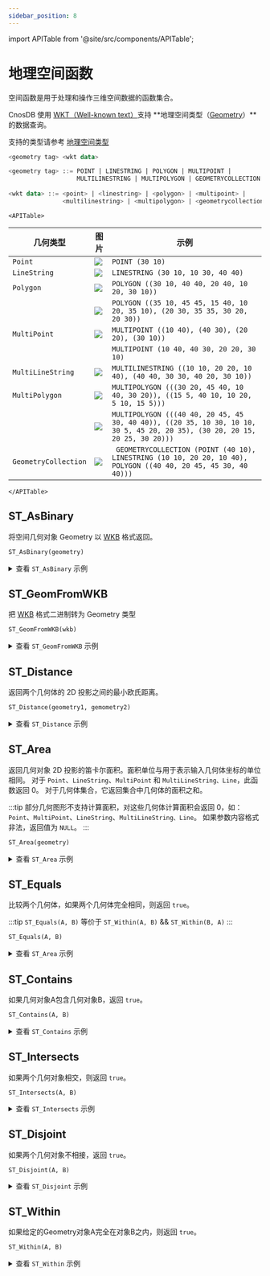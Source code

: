```yaml
---
sidebar_position: 8
---
```


import APITable from '@site/src/components/APITable';

# 地理空间函数

空间函数是用于处理和操作三维空间数据的函数集合。

CnosDB 使用 [WKT（Well-known text）](https://en.wikipedia.org/wiki/Well-known_text_representation_of_geometry)支持 \*\*地理空间类型（[Geometry](https://en.wikipedia.org/wiki/Geometry)）\*\*的数据查询。

支持的类型请参考 [地理空间类型](../data_type.md#地理空间类型)

```sql
<geometry tag> <wkt data>

<geometry tag> ::= POINT | LINESTRING | POLYGON | MULTIPOINT | 
                   MULTILINESTRING | MULTIPOLYGON | GEOMETRYCOLLECTION
                   
<wkt data> ::= <point> | <linestring> | <polygon> | <multipoint> | 
               <multilinestring> | <multipolygon> | <geometrycollection>
```

```mdx-code-block
<APITable>
```

| 几何类型                 | 图片                                               | 示例                                                                                                                         |
| -------------------- | ------------------------------------------------ | -------------------------------------------------------------------------------------------------------------------------- |
| `Point`              | ![](/img/sql/SFA_Point.svg.png)                  | `POINT (30 10)`                                                                                                            |
| `LineString`         | ![](/img/sql/102px-SFA_LineString.svg.png)       | `LINESTRING (30 10, 10 30, 40 40)`                                                                                         |
| `Polygon`            | ![](/img/sql/SFA_Polygon.svg.png)                | `POLYGON ((30 10, 40 40, 20 40, 10 20, 30 10))`                                                                            |
|                      | ![](/img/sql/SFA_Polygon_with_hole.svg.png)      | `POLYGON ((35 10, 45 45, 15 40, 10 20, 35 10), (20 30, 35 35, 30 20, 20 30))`                                              |
| `MultiPoint`         | ![](/img/sql/SFA_MultiPoint.svg.png)             | `MULTIPOINT ((10 40), (40 30), (20 20), (30 10))`                                                                          |
|                      |                                                  | `MULTIPOINT (10 40, 40 30, 20 20, 30 10)`                                                                                  |
| `MultiLineString`    | ![](/img/sql/102px-SFA_MultiLineString.svg.png)  | `MULTILINESTRING ((10 10, 20 20, 10 40), (40 40, 30 30, 40 20, 30 10))`                                                    |
| `MultiPolygon`       | ![](/img/sql/SFA_MultiPolygon.svg.png)           | `MULTIPOLYGON (((30 20, 45 40, 10 40, 30 20)), ((15 5, 40 10, 10 20, 5 10, 15 5)))`                                        |
|                      | ![](/img/sql/SFA_MultiPolygon_with_hole.svg.png) | `MULTIPOLYGON (((40 40, 20 45, 45 30, 40 40)), ((20 35, 10 30, 10 10, 30 5, 45 20, 20 35), (30 20, 20 15, 20 25, 30 20)))` |
| `GeometryCollection` | ![](/img/sql/SFA_GeometryCollection.svg.png)     | ` GEOMETRYCOLLECTION (POINT (40 10), LINESTRING (10 10, 20 20, 10 40), POLYGON ((40 40, 20 45, 45 30, 40 40)))`            |

```mdx-code-block
</APITable>
```

## ST_AsBinary

将空间几何对象 Geometry 以 [WKB](https://en.wikipedia.org/wiki/Well-known_text_representation_of_geometry#Well-known_binary) 格式返回。

```sql
ST_AsBinary(geometry)
```

<details>
  <summary>查看 <code>ST_AsBinary</code> 示例</summary>

```sql {1}
SELECT ST_AsBinary('POINT(0 3)');
+--------------------------------------------+
| st_AsBinary(Utf8("POINT(0 3)"))            |
+--------------------------------------------+
| 010100000000000000000000000000000000000840 |
+--------------------------------------------+
```

</details>

## ST_GeomFromWKB

把 [WKB](https://en.wikipedia.org/wiki/Well-known_text_representation_of_geometry#Well-known_binary) 格式二进制转为 Geometry 类型

```sql
ST_GeomFromWKB(wkb)
```

<details>
  <summary>查看 <code>ST_GeomFromWKB</code> 示例</summary>

```sql {1}
SELECT ST_GeomFromWKB(ST_AsBinary('POINT(0 3)'));
+-------------------------------------------------+
| st_GeomFromWKB(st_AsBinary(Utf8("POINT(0 3)"))) |
+-------------------------------------------------+
| POINT(0 3)                                      |
+-------------------------------------------------+
```

</details>

## ST_Distance

返回两个几何体的 2D 投影之间的最小欧氏距离。

```sql
ST_Distance(geometry1, gemometry2)
```

<details>
  <summary>查看 <code>ST_Distance</code> 示例</summary>

**计算两点之间的距离。**

```sql {1}
SELECT ST_Distance('POINT(0 0)', 'LINESTRING (30 10, 10 30, 40 40)');
+--------------------------------------------------------------------------+
| ST_Distance(Utf8("POINT(0 0)"),Utf8("LINESTRING (30 10, 10 30, 40 40)")) |
+--------------------------------------------------------------------------+
| 28.284271247461902                                                       |
+--------------------------------------------------------------------------+
```

**计算点到线的直线距离。**

```sql {1}
SELECT ST_Distance('POINT(0 0)', 'LINESTRING (30 10, 10 30, 40 40)');
+--------------------------------------------------------------------------+
| st_distance(Utf8("POINT(0 0)"),Utf8("LINESTRING (30 10, 10 30, 40 40)")) |
+--------------------------------------------------------------------------+
| 28.284271247461902                                                       |
+--------------------------------------------------------------------------+
```

**计算平面和平面之间的距离。**

```sql {1}
SELECT ST_Distance('POLYGON((0 2,1 1,0 -1,0 2))', 'POLYGON((-1 -3,-2 -1,0 -3,-1 -3))');
+--------------------------------------------------------------------------------------------+
| st_distance(Utf8("POLYGON((0 2,1 1,0 -1,0 2))"),Utf8("POLYGON((-1 -3,-2 -1,0 -3,-1 -3))")) |
+--------------------------------------------------------------------------------------------+
| 1.4142135623730951                                                                         |
+--------------------------------------------------------------------------------------------+
```

</details>

## ST_Area

返回几何对象 2D 投影的笛卡尔面积。面积单位与用于表示输入几何体坐标的单位相同。 对于 `Point`、`LineString`、`MultiPoint` 和 `MultiLineString、Line`，此函数返回 0。 对于几何体集合，它返回集合中几何体的面积之和。

:::tip
部分几何图形不支持计算面积，对这些几何体计算面积会返回 0，如：`Point`、`MultiPoint`、`LineString`、`MultiLineString、Line`。 如果参数内容格式非法，返回值为 `NULL`。
:::

```sql
ST_Area(geometry)
```

<details>
  <summary>查看 <code>ST_Area</code> 示例</summary>

```sql {1}
SELECT ST_Area('POLYGON ((40 40, 20 45, 45 30, 40 40))');
+---------------------------------------------------------+
| ST_Area(Utf8("POLYGON ((40 40, 20 45, 45 30, 40 40))")) |
+---------------------------------------------------------+
| 87.5                                                    |
+---------------------------------------------------------+
```

</details>

## ST_Equals

比较两个几何体，如果两个几何体完全相同，则返回 `true`。

:::tip
`ST_Equals(A, B)` 等价于 `ST_Within(A, B)` && `ST_Within(B, A)`
:::

```sql
ST_Equals(A, B)
```

<details>
  <summary>查看 <code>ST_Area</code> 示例</summary>

```sql {1}
select ST_Equals('LINESTRING(0 0, 10 10)', 'LINESTRING(0 0, 5 5, 10 10)') st_equals;
+-----------+
| st_equals |
+-----------+
| true      |
+-----------+
```

</details>

## ST_Contains

如果几何对象A包含几何对象B，返回 `true`。

```sql
ST_Contains(A, B)
```

<details>
  <summary>查看 <code>ST_Contains</code> 示例</summary>

```sql {1}
select ST_Contains('POLYGON((0 0,0 3,3 0,0 0))', 'POLYGON((0 0,0 1,1 0,0 0))') st_contains;
+-------------+
| st_contains |
+-------------+
| true        |
+-------------+
```

</details>

## ST_Intersects

如果两个几何对象相交，则返回 `true`。

`ST_Intersects(A, B)`

<details>
  <summary>查看 <code>ST_Intersects</code> 示例</summary>

```sql {1}
select ST_Intersects('LINESTRING(3 2, 7 6)', 'LINESTRING(3 4, 8 4)') st_intersects;
+---------------+
| st_intersects |
+---------------+
| true          |
+---------------+
```

</details>

## ST_Disjoint

如果两个几何对象不相接，返回 `true`。

`ST_Disjoint(A, B)`

<details>
  <summary>查看 <code>ST_Disjoint</code> 示例</summary>

```sql {1}
select ST_Disjoint('LINESTRING(0 0,-3 -3)', 'LINESTRING(0 1,1 0)');
+------------------------------------------------------------------------+
| ST_Disjoint(Utf8("LINESTRING(0 0,-3 -3)"),Utf8("LINESTRING(0 1,1 0)")) |
+------------------------------------------------------------------------+
| true                                                                   |
+------------------------------------------------------------------------+
```

</details>

## ST_Within

如果给定的Geometry对象A完全在对象B之内，则返回 `true`。

```sql
ST_Within(A, B)
```

<details>
  <summary>查看 <code>ST_Within</code> 示例</summary>

```sql {1}
select ST_Within('POLYGON((1 1, 1 2, 2 2, 2 1, 1 1))', 'POLYGON((0 0, 0 3, 3 3, 3 0, 0 0))');
+--------------------------------------------------------------------------------------------------+
| ST_Within(Utf8("POLYGON((1 1, 1 2, 2 2, 2 1, 1 1))"),Utf8("POLYGON((0 0, 0 3, 3 3, 3 0, 0 0))")) |
+--------------------------------------------------------------------------------------------------+
| true                                                                                             |
+--------------------------------------------------------------------------------------------------+
```

</details>
